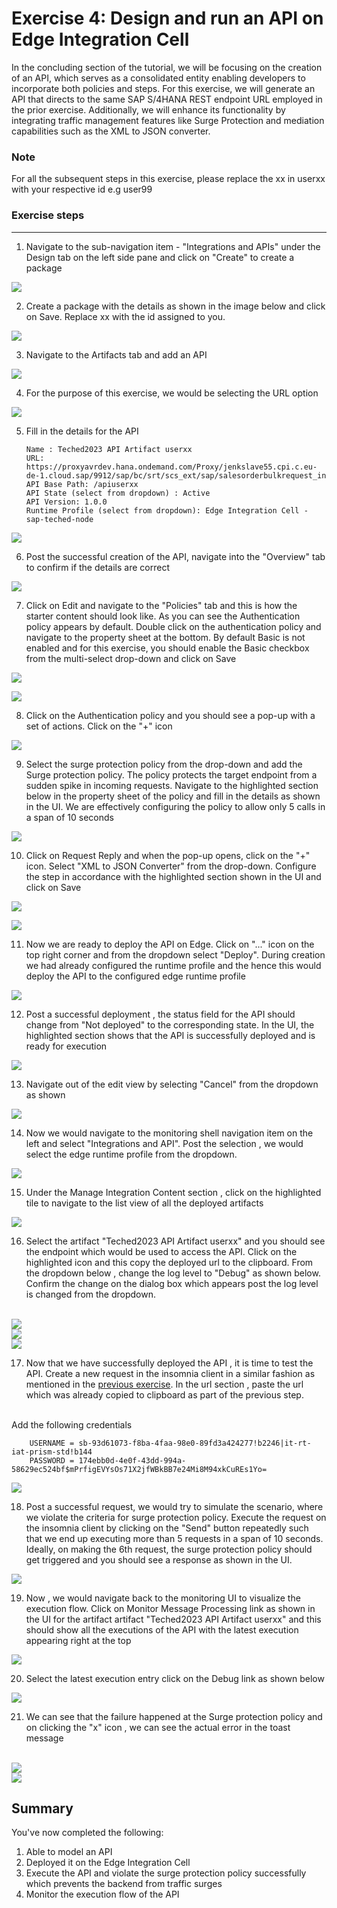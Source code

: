 # Exercise 4: Design and run an API on Edge Integration Cell

In the concluding section of the tutorial, we will be focusing on the creation of an API, which serves as a consolidated entity enabling developers to incorporate both policies and steps. For this exercise, we will generate an API that directs to the same SAP S/4HANA REST endpoint URL employed in the prior exercise. Additionally, we will enhance its functionality by integrating traffic management features like Surge Protection and mediation capabilities such as the XML to JSON converter.

### Note

For all the subsequent steps in this exercise, please replace the xx in userxx with your respective id e.g user99

### Exercise steps

***

1. Navigate to the sub-navigation item - "Integrations and APIs" under the Design tab on the left side pane and click on "Create" to create a package

![](/exercises/ex4/images/04_01_0010.png)

2. Create a package with the details as shown in the image below and click on Save. Replace xx with the id assigned to you.

![](/exercises/ex4/images/04_02_0010.png)

3. Navigate to the Artifacts tab and add an API

![](/exercises/ex4/images/04_03_0010.png)

4. For the purpose of this exercise, we would be selecting the URL option

![](/exercises/ex4/images/04_04_0010.png)

5. Fill in the details for the API

    ```
    Name : Teched2023 API Artifact userxx
    URL: https://proxyavrdev.hana.ondemand.com/Proxy/jenkslave55.cpi.c.eu-de-1.cloud.sap/9912/sap/bc/srt/scs_ext/sap/salesorderbulkrequest_in
    API Base Path: /apiuserxx
    API State (select from dropdown) : Active
    API Version: 1.0.0
    Runtime Profile (select from dropdown): Edge Integration Cell - sap-teched-node
    ```

![](/exercises/ex4/images/04_05_0010.png)

6. Post the successful creation of the API, navigate into the "Overview" tab to confirm if the details are correct

![](/exercises/ex4/images/04_06_0010.png)

7. Click on Edit and navigate to the "Policies" tab and this is how the starter content should look like. As you can see the Authentication policy appears by default. Double click on the authentication policy and navigate to the property sheet at the bottom. By default Basic is not enabled and for this exercise, you should enable the Basic checkbox from the multi-select drop-down and click on Save

![](/exercises/ex4/images/04_07_01_0010.png)

![](/exercises/ex4/images/04_07_02_0010.png)

8. Click on the Authentication policy and you should see a pop-up with a set of actions. Click on the "+" icon

![](/exercises/ex4/images/04_08_0010.png)

9. Select the surge protection policy from the drop-down and add the Surge protection policy. The policy protects the target endpoint from a sudden spike in incoming requests. Navigate to the highlighted section below in the property sheet of the policy and fill in the details as shown in the UI. We are effectively configuring the policy to allow only 5 calls in a span of 10 seconds

![](/exercises/ex4/images/04_09_0010.png)

10. Click on Request Reply and when the pop-up opens, click on the "+" icon. Select "XML to JSON Converter" from the drop-down. Configure the step in accordance with the highlighted section shown in the UI and click on Save

![](/exercises/ex4/images/04_10_01_0010.png)

![](/exercises/ex4/images/04_10_02_0010.png)

11. Now we are ready to deploy the API on Edge. Click on "..." icon on the top right corner and from the dropdown select "Deploy". During creation we had already configured the runtime profile and the hence this would deploy the API to the configured edge runtime profile

![](/exercises/ex4/images/04_11_0010.png)

12. Post a successful deployment , the status field for the API should change from "Not deployed" to the corresponding state. In the UI, the highlighted section shows that the API is successfully deployed and is ready for execution

![](/exercises/ex4/images/04_12_0010.png)

13. Navigate out of the edit view by selecting "Cancel" from the dropdown as shown

![](/exercises/ex4/images/04_13_0010.png)

14. Now we would navigate to the monitoring shell navigation item on the left and select "Integrations and API". Post the selection , we would select the edge runtime profile from the dropdown.

![](/exercises/ex4/images/04_14_0010.png)

15. Under the Manage Integration Content section , click on the highlighted tile to navigate to the list view of all the deployed artifacts

![](/exercises/ex4/images/04_15_0010.png)

16. Select the artifact "Teched2023 API Artifact userxx" and you should see the endpoint which would be used to access the API. Click on the highlighted icon and this copy the deployed url to the clipboard. From the dropdown below , change the log level to "Debug" as shown below. Confirm the change on the dialog box which appears post the log level is changed from the dropdown.

<br>![](/exercises/ex4/images/04_16_0010.png)
<br>![](/exercises/ex4/images/04_17_0010.png)
<br>![](/exercises/ex4/images/04_18_0010.png)

17. Now that we have successfully deployed the API , it is time to test the API. Create a new request in the insomnia client in a similar fashion as mentioned in the [previous exercise](../ex3/README.md). In the url section , paste the url which was already copied to clipboard as part of the previous step.
<br>
Add the following credentials

    
        USERNAME = sb-93d61073-f8ba-4faa-98e0-89fd3a424277!b2246|it-rt-iat-prism-std!b144
        PASSWORD = 174ebb0d-4e0f-43dd-994a-58629ec524bf$mPrfigEVYsOs71X2jfWBkBB7e24Mi8M94xkCuREs1Yo=
    

![](/exercises/ex4/images/04_19_0010.png)

18. Post a successful request, we would try to simulate the scenario, where we violate the criteria for surge protection policy. Execute the request on the insomnia client by clicking on the "Send" button repeatedly such that we end up executing more than 5 requests in a span of 10 seconds. Ideally, on making the 6th request, the surge protection policy should get triggered and you should see a response as shown in the UI. 

![](/exercises/ex4/images/04_20_0010.png)

19. Now , we would navigate back to the monitoring UI to visualize the execution flow. Click on Monitor Message Processing link as shown in the UI for the artifact artifact "Teched2023 API Artifact userxx" and this should show all the executions of the API with the latest execution appearing right at the top

![](/exercises/ex4/images/04_21_0010.png)

20. Select the latest execution entry click on the Debug link as shown below

![](/exercises/ex4/images/04_22_0010.png)

21. We can see that the failure happened at the Surge protection policy and on clicking the "x" icon , we can see the actual error in the toast message

<br>![](/exercises/ex4/images/04_23_0010.png)
<br>![](/exercises/ex4/images/04_24_0010.png)

## Summary

You've now completed the following:

1. Able to model an API
2. Deployed it on the Edge Integration Cell
3. Execute the API and violate the surge protection policy successfully which prevents the backend from traffic surges
4. Monitor the execution flow of the API 
